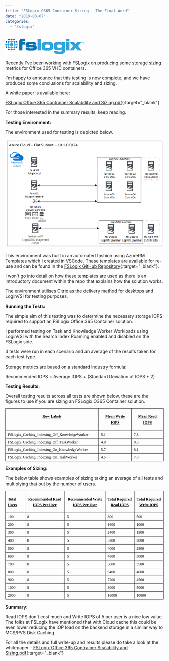 ```yaml
---
title: "FSLogix O365 Container Sizing – The Final Word"
date: "2019-03-07"
categories: 
  - "fslogix"
---
```


![](images/030719_0911_FSLogixO3651.png)

Recently I've been working with FSLogix on producing some storage sizing metrics for Office 365 VHD containers.

I'm happy to announce that this testing is now complete, and we have produced some conclusions for scalability and sizing.

A white paper is available here:

[FSLogix Office 365 Contrainer Scalability and Sizing.pdf](https://leeejeffries.sharepoint.com/:b:/g/EX9Xv1QktVRGsqXer5_sYZEB0YKcGiBDA8GNwTVdtNRABQ?e=LgOrWo){:target="_blank"}

For those interested in the summary results, keep reading.

**Testing Environment:**

The environment used for testing is depicted below.

![](images/Diagram.png)

This environment was built in an automated fashion using AzureRM Templates which I created in VSCode. These templates are available for re-use and can be found in the [FSLogix GitHub Repository](https://github.com/FSLogix/Storage.Testing/){:target="_blank"}.

I won't go into detail on how these templates are used as there is an introductory document within the repo that explains how the solution works.

The environment utilises Citrix as the delivery method for desktops and LoginVSI for testing purposes.

**Running the Tests:**

The simple aim of this testing was to determine the necessary storage IOPS required to support an FSLogix Office 365 Container solution.

I performed testing on Task and Knowledge Worker Workloads using LoginVSI with the Search Index Roaming enabled and disabled on the FSLogix side.

3 tests were run in each scenario and an average of the results taken for each test type.

Storage metrics are based on a standard industry formula:

Recommended IOPS = Average IOPS + (Standard Deviation of IOPS \* 2)

**Testing Results:**

Overall testing results across all tests are shown below, these are the figures to use if you are sizing an FSLogix O365 Container solution.

<table style="border-collapse: collapse;" border="0"><colgroup><col style="width: 328px;"><col style="width: 183px;"><col style="width: 176px;"></colgroup><tbody valign="top"><tr style="height: 20px;"><td style="padding-left: 7px; padding-right: 7px; border: solid 0.5pt;"><p style="text-align: center;"><span style="color: black; font-family: Calibri; font-size: 9pt; text-decoration: underline;"><strong>Row Labels</strong></span></p></td><td style="padding-left: 7px; padding-right: 7px; border-top: solid 0.5pt; border-left: none; border-bottom: solid 0.5pt; border-right: solid 0.5pt;"><p style="text-align: center;"><span style="color: black; font-family: Calibri; font-size: 9pt; text-decoration: underline;"><strong>Mean Write IOPS</strong></span></p></td><td style="padding-left: 7px; padding-right: 7px; border-top: solid 0.5pt; border-left: none; border-bottom: solid 0.5pt; border-right: solid 0.5pt;"><p style="text-align: center;"><span style="color: black; font-family: Calibri; font-size: 9pt; text-decoration: underline;"><strong>Mean Read IOPS</strong></span></p></td></tr><tr style="height: 20px;"><td style="padding-left: 7px; padding-right: 7px; border-top: none; border-left: solid 0.5pt; border-bottom: solid 0.5pt; border-right: solid 0.5pt;"><span style="color: black; font-family: Calibri; font-size: 9pt;">FSLogix_Caching_Indexing_Off_KnowledgeWorker</span></td><td style="padding-left: 7px; padding-right: 7px; border-top: none; border-left: none; border-bottom: solid 0.5pt; border-right: solid 0.5pt;"><span style="color: black; font-family: Calibri; font-size: 9pt;">5.1</span></td><td style="padding-left: 7px; padding-right: 7px; border-top: none; border-left: none; border-bottom: solid 0.5pt; border-right: solid 0.5pt;"><span style="color: black; font-family: Calibri; font-size: 9pt;">7.8</span></td></tr><tr style="height: 20px;"><td style="padding-left: 7px; padding-right: 7px; border-top: none; border-left: solid 0.5pt; border-bottom: solid 0.5pt; border-right: solid 0.5pt;"><span style="color: black; font-family: Calibri; font-size: 9pt;">FSLogix_Caching_Indexing_Off_TaskWorker</span></td><td style="padding-left: 7px; padding-right: 7px; border-top: none; border-left: none; border-bottom: solid 0.5pt; border-right: solid 0.5pt;"><span style="color: black; font-family: Calibri; font-size: 9pt;">4.8</span></td><td style="padding-left: 7px; padding-right: 7px; border-top: none; border-left: none; border-bottom: solid 0.5pt; border-right: solid 0.5pt;"><span style="color: black; font-family: Calibri; font-size: 9pt;">8.3</span></td></tr><tr style="height: 20px;"><td style="padding-left: 7px; padding-right: 7px; border-top: none; border-left: solid 0.5pt; border-bottom: solid 0.5pt; border-right: solid 0.5pt;"><span style="color: black; font-family: Calibri; font-size: 9pt;">FSLogix_Caching_Indexing_On_KnowledgeWorker</span></td><td style="padding-left: 7px; padding-right: 7px; border-top: none; border-left: none; border-bottom: solid 0.5pt; border-right: solid 0.5pt;"><span style="color: black; font-family: Calibri; font-size: 9pt;">5.7</span></td><td style="padding-left: 7px; padding-right: 7px; border-top: none; border-left: none; border-bottom: solid 0.5pt; border-right: solid 0.5pt;"><span style="color: black; font-family: Calibri; font-size: 9pt;">8.1</span></td></tr><tr style="height: 20px;"><td style="padding-left: 7px; padding-right: 7px; border-top: none; border-left: solid 0.5pt; border-bottom: solid 0.5pt; border-right: solid 0.5pt;"><span style="color: black; font-family: Calibri; font-size: 9pt;">FSLogix_Caching_Indexing_On_TaskWorker</span></td><td style="padding-left: 7px; padding-right: 7px; border-top: none; border-left: none; border-bottom: solid 0.5pt; border-right: solid 0.5pt;"><span style="color: black; font-family: Calibri; font-size: 9pt;">4.5</span></td><td style="padding-left: 7px; padding-right: 7px; border-top: none; border-left: none; border-bottom: solid 0.5pt; border-right: solid 0.5pt;"><span style="color: black; font-family: Calibri; font-size: 9pt;">7.8</span></td></tr></tbody></table>

**Examples of Sizing:**

The below table shows examples of sizing taking an average of all tests and multiplying that out by the number of users.

<table style="border-collapse: collapse;" border="0"><colgroup><col style="width: 219px;"><col style="width: 447px;"><col style="width: 457px;"><col style="width: 354px;"><col style="width: 364px;"></colgroup><tbody valign="top"><tr style="height: 25px;"><td style="padding-left: 7px; padding-right: 7px; border: solid 1.0pt;" valign="middle"><span style="color: black; font-family: Calibri; font-size: 9pt; text-decoration: underline;"><strong>Total Users</strong></span></td><td style="padding-left: 7px; padding-right: 7px; border-top: solid 1.0pt; border-left: none; border-bottom: solid 1.0pt; border-right: solid 1.0pt;" valign="middle"><p style="text-align: center;"><span style="color: black; font-family: Calibri; font-size: 9pt; text-decoration: underline;"><strong>Recommended Read IOPS Per User</strong></span></p></td><td style="padding-left: 7px; padding-right: 7px; border-top: solid 1.0pt; border-left: none; border-bottom: solid 1.0pt; border-right: solid 1.0pt;" valign="middle"><p style="text-align: center;"><span style="color: black; font-family: Calibri; font-size: 9pt; text-decoration: underline;"><strong>Recommended Write IOPS Per User</strong></span></p></td><td style="padding-left: 7px; padding-right: 7px; border-top: solid 1.0pt; border-left: none; border-bottom: solid 1.0pt; border-right: solid 1.0pt;" valign="middle"><p style="text-align: center;"><span style="color: black; font-family: Calibri; font-size: 9pt; text-decoration: underline;"><strong>Total Required Read IOPS</strong></span></p></td><td style="padding-left: 7px; padding-right: 7px; border-top: solid 1.0pt; border-left: none; border-bottom: solid 1.0pt; border-right: solid 1.0pt;" valign="middle"><p style="text-align: center;"><span style="color: black; font-family: Calibri; font-size: 9pt; text-decoration: underline;"><strong>Total Required Write IOPS</strong></span></p></td></tr><tr style="height: 25px;"><td style="padding-left: 7px; padding-right: 7px; border-top: none; border-left: solid 1.0pt; border-bottom: solid 1.0pt; border-right: solid 1.0pt;" valign="middle"><span style="color: black; font-family: Calibri; font-size: 9pt;">100</span></td><td style="padding-left: 7px; padding-right: 7px; border-top: none; border-left: none; border-bottom: solid 1.0pt; border-right: solid 1.0pt;" valign="middle"><span style="color: black; font-family: Calibri; font-size: 9pt;">8</span></td><td style="padding-left: 7px; padding-right: 7px; border-top: none; border-left: none; border-bottom: solid 1.0pt; border-right: solid 1.0pt;" valign="middle"><span style="color: black; font-family: Calibri; font-size: 9pt;">5</span></td><td style="padding-left: 7px; padding-right: 7px; border-top: none; border-left: none; border-bottom: solid 1.0pt; border-right: solid 1.0pt;" valign="middle"><span style="color: black; font-family: Calibri; font-size: 9pt;">800</span></td><td style="padding-left: 7px; padding-right: 7px; border-top: none; border-left: none; border-bottom: solid 1.0pt; border-right: solid 1.0pt;" valign="middle"><span style="color: black; font-family: Calibri; font-size: 9pt;">500</span></td></tr><tr style="height: 25px;"><td style="padding-left: 7px; padding-right: 7px; border-top: none; border-left: solid 1.0pt; border-bottom: solid 1.0pt; border-right: solid 1.0pt;" valign="middle"><span style="color: black; font-family: Calibri; font-size: 9pt;">200</span></td><td style="padding-left: 7px; padding-right: 7px; border-top: none; border-left: none; border-bottom: solid 1.0pt; border-right: solid 1.0pt;" valign="middle"><span style="color: black; font-family: Calibri; font-size: 9pt;">8</span></td><td style="padding-left: 7px; padding-right: 7px; border-top: none; border-left: none; border-bottom: solid 1.0pt; border-right: solid 1.0pt;" valign="middle"><span style="color: black; font-family: Calibri; font-size: 9pt;">5</span></td><td style="padding-left: 7px; padding-right: 7px; border-top: none; border-left: none; border-bottom: solid 1.0pt; border-right: solid 1.0pt;" valign="middle"><span style="color: black; font-family: Calibri; font-size: 9pt;">1600</span></td><td style="padding-left: 7px; padding-right: 7px; border-top: none; border-left: none; border-bottom: solid 1.0pt; border-right: solid 1.0pt;" valign="middle"><span style="color: black; font-family: Calibri; font-size: 9pt;">1000</span></td></tr><tr style="height: 25px;"><td style="padding-left: 7px; padding-right: 7px; border-top: none; border-left: solid 1.0pt; border-bottom: solid 1.0pt; border-right: solid 1.0pt;" valign="middle"><span style="color: black; font-family: Calibri; font-size: 9pt;">300</span></td><td style="padding-left: 7px; padding-right: 7px; border-top: none; border-left: none; border-bottom: solid 1.0pt; border-right: solid 1.0pt;" valign="middle"><span style="color: black; font-family: Calibri; font-size: 9pt;">8</span></td><td style="padding-left: 7px; padding-right: 7px; border-top: none; border-left: none; border-bottom: solid 1.0pt; border-right: solid 1.0pt;" valign="middle"><span style="color: black; font-family: Calibri; font-size: 9pt;">5</span></td><td style="padding-left: 7px; padding-right: 7px; border-top: none; border-left: none; border-bottom: solid 1.0pt; border-right: solid 1.0pt;" valign="middle"><span style="color: black; font-family: Calibri; font-size: 9pt;">2400</span></td><td style="padding-left: 7px; padding-right: 7px; border-top: none; border-left: none; border-bottom: solid 1.0pt; border-right: solid 1.0pt;" valign="middle"><span style="color: black; font-family: Calibri; font-size: 9pt;">1500</span></td></tr><tr style="height: 25px;"><td style="padding-left: 7px; padding-right: 7px; border-top: none; border-left: solid 1.0pt; border-bottom: solid 1.0pt; border-right: solid 1.0pt;" valign="middle"><span style="color: black; font-family: Calibri; font-size: 9pt;">400</span></td><td style="padding-left: 7px; padding-right: 7px; border-top: none; border-left: none; border-bottom: solid 1.0pt; border-right: solid 1.0pt;" valign="middle"><span style="color: black; font-family: Calibri; font-size: 9pt;">8</span></td><td style="padding-left: 7px; padding-right: 7px; border-top: none; border-left: none; border-bottom: solid 1.0pt; border-right: solid 1.0pt;" valign="middle"><span style="color: black; font-family: Calibri; font-size: 9pt;">5</span></td><td style="padding-left: 7px; padding-right: 7px; border-top: none; border-left: none; border-bottom: solid 1.0pt; border-right: solid 1.0pt;" valign="middle"><span style="color: black; font-family: Calibri; font-size: 9pt;">3200</span></td><td style="padding-left: 7px; padding-right: 7px; border-top: none; border-left: none; border-bottom: solid 1.0pt; border-right: solid 1.0pt;" valign="middle"><span style="color: black; font-family: Calibri; font-size: 9pt;">2000</span></td></tr><tr style="height: 25px;"><td style="padding-left: 7px; padding-right: 7px; border-top: none; border-left: solid 1.0pt; border-bottom: solid 1.0pt; border-right: solid 1.0pt;" valign="middle"><span style="color: black; font-family: Calibri; font-size: 9pt;">500</span></td><td style="padding-left: 7px; padding-right: 7px; border-top: none; border-left: none; border-bottom: solid 1.0pt; border-right: solid 1.0pt;" valign="middle"><span style="color: black; font-family: Calibri; font-size: 9pt;">8</span></td><td style="padding-left: 7px; padding-right: 7px; border-top: none; border-left: none; border-bottom: solid 1.0pt; border-right: solid 1.0pt;" valign="middle"><span style="color: black; font-family: Calibri; font-size: 9pt;">5</span></td><td style="padding-left: 7px; padding-right: 7px; border-top: none; border-left: none; border-bottom: solid 1.0pt; border-right: solid 1.0pt;" valign="middle"><span style="color: black; font-family: Calibri; font-size: 9pt;">4000</span></td><td style="padding-left: 7px; padding-right: 7px; border-top: none; border-left: none; border-bottom: solid 1.0pt; border-right: solid 1.0pt;" valign="middle"><span style="color: black; font-family: Calibri; font-size: 9pt;">2500</span></td></tr><tr style="height: 25px;"><td style="padding-left: 7px; padding-right: 7px; border-top: none; border-left: solid 1.0pt; border-bottom: solid 1.0pt; border-right: solid 1.0pt;" valign="middle"><span style="color: black; font-family: Calibri; font-size: 9pt;">600</span></td><td style="padding-left: 7px; padding-right: 7px; border-top: none; border-left: none; border-bottom: solid 1.0pt; border-right: solid 1.0pt;" valign="middle"><span style="color: black; font-family: Calibri; font-size: 9pt;">8</span></td><td style="padding-left: 7px; padding-right: 7px; border-top: none; border-left: none; border-bottom: solid 1.0pt; border-right: solid 1.0pt;" valign="middle"><span style="color: black; font-family: Calibri; font-size: 9pt;">5</span></td><td style="padding-left: 7px; padding-right: 7px; border-top: none; border-left: none; border-bottom: solid 1.0pt; border-right: solid 1.0pt;" valign="middle"><span style="color: black; font-family: Calibri; font-size: 9pt;">4800</span></td><td style="padding-left: 7px; padding-right: 7px; border-top: none; border-left: none; border-bottom: solid 1.0pt; border-right: solid 1.0pt;" valign="middle"><span style="color: black; font-family: Calibri; font-size: 9pt;">3000</span></td></tr><tr style="height: 25px;"><td style="padding-left: 7px; padding-right: 7px; border-top: none; border-left: solid 1.0pt; border-bottom: solid 1.0pt; border-right: solid 1.0pt;" valign="middle"><span style="color: black; font-family: Calibri; font-size: 9pt;">700</span></td><td style="padding-left: 7px; padding-right: 7px; border-top: none; border-left: none; border-bottom: solid 1.0pt; border-right: solid 1.0pt;" valign="middle"><span style="color: black; font-family: Calibri; font-size: 9pt;">8</span></td><td style="padding-left: 7px; padding-right: 7px; border-top: none; border-left: none; border-bottom: solid 1.0pt; border-right: solid 1.0pt;" valign="middle"><span style="color: black; font-family: Calibri; font-size: 9pt;">5</span></td><td style="padding-left: 7px; padding-right: 7px; border-top: none; border-left: none; border-bottom: solid 1.0pt; border-right: solid 1.0pt;" valign="middle"><span style="color: black; font-family: Calibri; font-size: 9pt;">5600</span></td><td style="padding-left: 7px; padding-right: 7px; border-top: none; border-left: none; border-bottom: solid 1.0pt; border-right: solid 1.0pt;" valign="middle"><span style="color: black; font-family: Calibri; font-size: 9pt;">3500</span></td></tr><tr style="height: 25px;"><td style="padding-left: 7px; padding-right: 7px; border-top: none; border-left: solid 1.0pt; border-bottom: solid 1.0pt; border-right: solid 1.0pt;" valign="middle"><span style="color: black; font-family: Calibri; font-size: 9pt;">800</span></td><td style="padding-left: 7px; padding-right: 7px; border-top: none; border-left: none; border-bottom: solid 1.0pt; border-right: solid 1.0pt;" valign="middle"><span style="color: black; font-family: Calibri; font-size: 9pt;">8</span></td><td style="padding-left: 7px; padding-right: 7px; border-top: none; border-left: none; border-bottom: solid 1.0pt; border-right: solid 1.0pt;" valign="middle"><span style="color: black; font-family: Calibri; font-size: 9pt;">5</span></td><td style="padding-left: 7px; padding-right: 7px; border-top: none; border-left: none; border-bottom: solid 1.0pt; border-right: solid 1.0pt;" valign="middle"><span style="color: black; font-family: Calibri; font-size: 9pt;">6400</span></td><td style="padding-left: 7px; padding-right: 7px; border-top: none; border-left: none; border-bottom: solid 1.0pt; border-right: solid 1.0pt;" valign="middle"><span style="color: black; font-family: Calibri; font-size: 9pt;">4000</span></td></tr><tr style="height: 25px;"><td style="padding-left: 7px; padding-right: 7px; border-top: none; border-left: solid 1.0pt; border-bottom: solid 1.0pt; border-right: solid 1.0pt;" valign="middle"><span style="color: black; font-family: Calibri; font-size: 9pt;">900</span></td><td style="padding-left: 7px; padding-right: 7px; border-top: none; border-left: none; border-bottom: solid 1.0pt; border-right: solid 1.0pt;" valign="middle"><span style="color: black; font-family: Calibri; font-size: 9pt;">8</span></td><td style="padding-left: 7px; padding-right: 7px; border-top: none; border-left: none; border-bottom: solid 1.0pt; border-right: solid 1.0pt;" valign="middle"><span style="color: black; font-family: Calibri; font-size: 9pt;">5</span></td><td style="padding-left: 7px; padding-right: 7px; border-top: none; border-left: none; border-bottom: solid 1.0pt; border-right: solid 1.0pt;" valign="middle"><span style="color: black; font-family: Calibri; font-size: 9pt;">7200</span></td><td style="padding-left: 7px; padding-right: 7px; border-top: none; border-left: none; border-bottom: solid 1.0pt; border-right: solid 1.0pt;" valign="middle"><span style="color: black; font-family: Calibri; font-size: 9pt;">4500</span></td></tr><tr style="height: 25px;"><td style="padding-left: 7px; padding-right: 7px; border-top: none; border-left: solid 1.0pt; border-bottom: solid 1.0pt; border-right: solid 1.0pt;" valign="middle"><span style="color: black; font-family: Calibri; font-size: 9pt;">1000</span></td><td style="padding-left: 7px; padding-right: 7px; border-top: none; border-left: none; border-bottom: solid 1.0pt; border-right: solid 1.0pt;" valign="middle"><span style="color: black; font-family: Calibri; font-size: 9pt;">8</span></td><td style="padding-left: 7px; padding-right: 7px; border-top: none; border-left: none; border-bottom: solid 1.0pt; border-right: solid 1.0pt;" valign="middle"><span style="color: black; font-family: Calibri; font-size: 9pt;">5</span></td><td style="padding-left: 7px; padding-right: 7px; border-top: none; border-left: none; border-bottom: solid 1.0pt; border-right: solid 1.0pt;" valign="middle"><span style="color: black; font-family: Calibri; font-size: 9pt;">8000</span></td><td style="padding-left: 7px; padding-right: 7px; border-top: none; border-left: none; border-bottom: solid 1.0pt; border-right: solid 1.0pt;" valign="middle"><span style="color: black; font-family: Calibri; font-size: 9pt;">5000</span></td></tr><tr style="height: 25px;"><td style="padding-left: 7px; padding-right: 7px; border-top: none; border-left: solid 1.0pt; border-bottom: solid 1.0pt; border-right: solid 1.0pt;" valign="middle"><span style="color: black; font-family: Calibri; font-size: 9pt;">2000</span></td><td style="padding-left: 7px; padding-right: 7px; border-top: none; border-left: none; border-bottom: solid 1.0pt; border-right: solid 1.0pt;" valign="middle"><span style="color: black; font-family: Calibri; font-size: 9pt;">8</span></td><td style="padding-left: 7px; padding-right: 7px; border-top: none; border-left: none; border-bottom: solid 1.0pt; border-right: solid 1.0pt;" valign="middle"><span style="color: black; font-family: Calibri; font-size: 9pt;">5</span></td><td style="padding-left: 7px; padding-right: 7px; border-top: none; border-left: none; border-bottom: solid 1.0pt; border-right: solid 1.0pt;" valign="middle"><span style="color: black; font-family: Calibri; font-size: 9pt;">16000</span></td><td style="padding-left: 7px; padding-right: 7px; border-top: none; border-left: none; border-bottom: solid 1.0pt; border-right: solid 1.0pt;" valign="middle"><span style="color: black; font-family: Calibri; font-size: 9pt;">10000</span></td></tr></tbody></table>

**Summary:**

Read IOPS don't cost much and Write IOPS of 5 per user is a nice low value. The folks at FSLogix have mentioned that with Cloud cache this could be even lower reducing the IOP load on the backend storage in a similar way to MCS/PVS Disk Caching.

For all the details and full write-up and results please do take a look at the whitepaper - [FSLogix Office 365 Contrainer Scalability and Sizing.pdf](https://leeejeffries.sharepoint.com/:b:/g/EX9Xv1QktVRGsqXer5_sYZEB0YKcGiBDA8GNwTVdtNRABQ?e=bngGuB){:target="_blank"}
